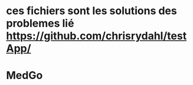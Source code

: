 # ces fichiers sont les solutions des problemes lié https://github.com/chrisrydahl/testApp/ 
# MedGo
